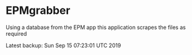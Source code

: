 # EPMgrabber
Using a database from the EPM app this application scrapes the files as required


Latest backup: Sun Sep 15 07:23:01 UTC 2019
